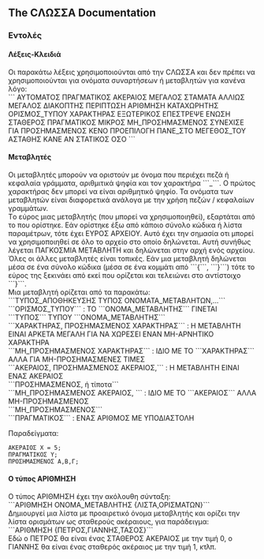 <h2> The CΛΩΣΣΑ Documentation </h2>
<h3> Εντολές </h3>

<h4> Λέξεις-Κλειδιά </h4>
Οι παρακάτω λέξεις χρησιμοποιούνται από την CΛΩΣΣΑ και δεν πρέπει να χρησιμοποιούνται για ονόματα συναρτήσεων ή μεταβλητών για κανένα λόγο:<br/>
```
ΑΥΤΟΜΑΤΟΣ	ΠΡΑΓΜΑΤΙΚΟΣ	ΑΚΕΡΑΙΟΣ	ΜΕΓΑΛΟΣ
ΣΤΑΜΑΤΑ		ΑΛΛΙΩΣ		ΜΕΓΑΛΟΣ		ΔΙΑΚΟΠΤΗΣ
ΠΕΡΙΠΤΩΣΗ	ΑΡΙΘΜΗΣΗ	ΚΑΤΑΧΩΡΗΤΗΣ	ΟΡΙΣΜΟΣ_ΤΥΠΟΥ
ΧΑΡΑΚΤΗΡΑΣ	ΕΞΩΤΕΡΙΚΟΣ	ΕΠΕΣΤΡΕΨΕ	ΕΝΩΣΗ
ΣΤΑΘΕΡΟΣ	ΠΡΑΓΜΑΤΙΚΟΣ	ΜΙΚΡΟΣ		ΜΗ_ΠΡΟΣΗΜΑΣΜΕΝΟΣ
ΣΥΝΕΧΙΣΕ	ΓΙΑ		ΠΡΟΣΗΜΑΣΜΕΝΟΣ	ΚΕΝΟ
ΠΡΟΕΠΙΛΟΓΗ	ΠΑΝΕ_ΣΤΟ	ΜΕΓΕΘΟΣ_ΤΟΥ	ΑΣΤΑΘΗΣ
ΚΑΝΕ		ΑΝ		ΣΤΑΤΙΚΟΣ	ΟΣΟ
```

<h4> Μεταβλητές </h4>
Οι μεταβλητές μπορούν να οριστούν με όνομα που περιέχει πεζά ή κεφαλαία γράμματα, αριθμιτικά ψηφία και τον χαρακτήρα ```_```. Ο πρώτος χαρακτήρας δεν μπορεί να είναι αριθμητικό ψηφίο. Τα ονόματα των μεταβλητών είναι διαφορετικά ανάλογα με την χρήση πεζών / κεφαλαίων γραμμάτων.<br/>
Tο εύρος μιας μεταβλητής (που μπορεί να χρησιμοποιηθεί), εξαρτάται από το που ορίστηκε. Εάν ορίστηκε έξω από κάποιο σύνολο κώδικα ή λίστα παραμέτρων, τότε έχει ΕΥΡΟΣ ΑΡΧΕΙΟΥ. Αυτό έχει την σημασία οτι μπορεί να χρησιμοποιηθεί σε όλο το αρχείο στο οποίο δηλώνεται. Αυτή συνήθως λέγεται ΠΑΓΚΟΣΜΙΑ ΜΕΤΑΒΛΗΤΗ και δηλώνεται στην αρχή ενός αρχείου. Όλες οι άλλες μεταβλητές είναι τοπικές. Εάν μια μεταβλητή δηλώνεται μέσα σε ένα σύνολο κώδικα (μέσα σε ένα κομμάτι από ```{```, ```}```) τότε το εύρος της ξεκινάει από εκεί που ορίζεται και τελειώνει στο αντίστοιχο ```}```.
<br/>
Μια μεταβλητή ορίζεται από τα παρακάτω:
<br/>```ΤΥΠΟΣ_ΑΠΟΘΗΚΕΥΣΗΣ ΤΥΠΟΣ ΟΝΟΜΑΤΑ_ΜΕΤΑΒΛΗΤΩΝ,...```<br/>
```ΟΡΙΣΜΟΣ_ΤΥΠΟΥ``` 				: ΤΟ ```ΟΝΟΜΑ_ΜΕΤΑΒΛΗΤΗΣ``` ΓΙΝΕΤΑΙ ```ΤΥΠΟΣ``` ΤΥΠΟΥ ```ΟΝΟΜΑ_ΜΕΤΑΒΛΗΤΗΣ```<br/>
```ΧΑΡΑΚΤΗΡΑΣ, ΠΡΟΣΗΜΑΣΜΕΝΟΣ ΧΑΡΑΚΤΗΡΑΣ```	: Η ΜΕΤΑΒΛΗΤΗ ΕΙΝΑΙ ΑΡΚΕΤΑ ΜΕΓΑΛΗ ΓΙΑ ΝΑ ΧΩΡΕΣΕΙ ΕΝΑΝ ΜΗ-ΑΡΝΗΤΙΚΟ ΧΑΡΑΚΤΗΡΑ<br/>
```ΜΗ_ΠΡΟΣΗΜΑΣΜΕΝΟΣ ΧΑΡΑΚΤΗΡΑΣ```		: ΙΔΙΟ ΜΕ ΤΟ ```ΧΑΡΑΚΤΗΡΑΣ``` ΑΛΛΑ ΓΙΑ ΜΗ-ΠΡΟΣΗΜΑΣΜΕΝΕΣ ΤΙΜΕΣ<br/>
```ΑΚΕΡΑΙΟΣ, ΠΡΟΣΗΜΑΣΜΕΝΟΣ ΑΚΕΡΑΙΟΣ,```		: Η ΜΕΤΑΒΛΗΤΗ ΕΙΝΑΙ ΕΝΑΣ ΑΚΕΡΑΙΟΣ<br/>
```ΠΡΟΣΗΜΑΣΜΕΝΟΣ, ή τίποτα```			<br/>
```ΜΗ_ΠΡΟΣΗΜΑΣΜΕΝΟΣ ΑΚΕΡΑΙΟΣ, ```		: ΙΔΙΟ ΜΕ ΤΟ ```ΑΚΕΡΑΙΟΣ``` ΑΛΛΑ ΜΗ-ΠΡΟΣΗΜΑΣΜΕΝΟΣ<br/>
```ΜΗ_ΠΡΟΣΗΜΑΣΜΕΝΟΣ```				<br/>
```ΠΡΑΓΜΑΤΙΚΟΣ```				: ΕΝΑΣ ΑΡΙΘΜΟΣ ΜΕ ΥΠΟΔΙΑΣΤΟΛΗ<br/>

Παραδείγματα:<br/>
``` 
ΑΚΕΡΑΙΟΣ Χ = 5;
ΠΡΑΓΜΑΤΙΚΟΣ Υ;
ΠΡΟΣΗΜΑΣΜΕΝΟΣ Α,Β,Γ;
```
<h4> Ο τύπος ΑΡΙΘΜΗΣΗ </h4>
Ο τύπος ΑΡΙΘΜΗΣΗ έχει την ακόλουθη σύνταξη:<br/>
```ΑΡΙΘΜΗΣΗ ΟΝΟΜΑ_ΜΕΤΑΒΛΗΤΗΣ {ΛΙΣΤΑ,ΟΡΙΣΜΑΤΩΝ}```<br/>
Δημιουργεί μια λίστα με προαιρετικό όνομα μεταβλητής και ορίζει την λίστα ορισμάτων ως σταθερούς ακέραιους, για παράδειγμα:<br/>
```ΑΡΙΘΜΗΣΗ {ΠΕΤΡΟΣ,ΓΙΑΝΝΗΣ,ΤΑΣΟΣ}```<br/>
Εδώ ο ΠΕΤΡΟΣ θα είναι ένας ΣΤΑΘΕΡΟΣ ΑΚΕΡΑΙΟΣ με την τιμή 0, ο ΓΙΑΝΝΗΣ θα είναι ένας σταθερός ακέραιος με την τιμή 1, κτλπ.
<br/>

